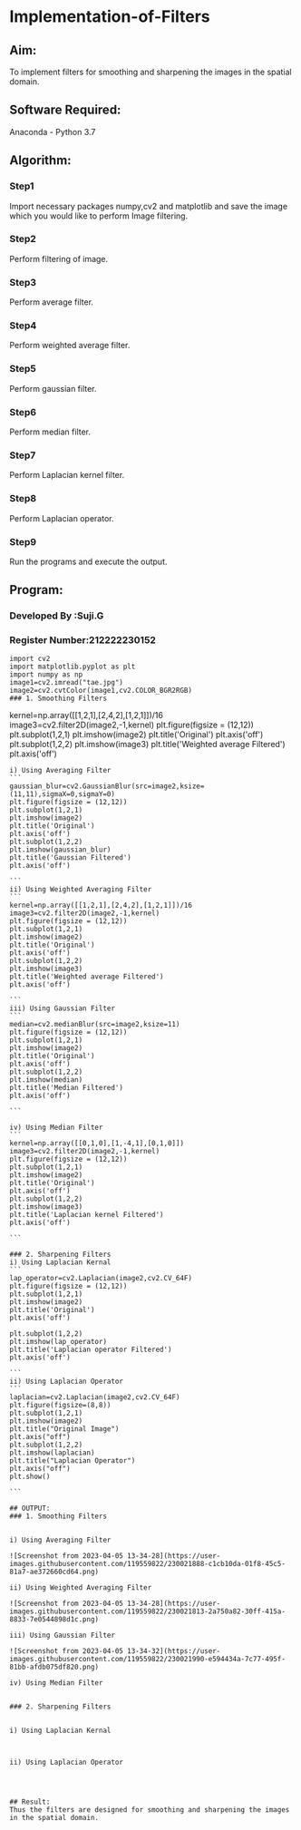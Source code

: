 # Implementation-of-Filters
## Aim:
To implement filters for smoothing and sharpening the images in the spatial domain.

## Software Required:
Anaconda - Python 3.7

## Algorithm:
### Step1
Import necessary packages numpy,cv2 and matplotlib and save the image which you would like to perform Image filtering.


### Step2
Perform filtering of image.

### Step3
Perform average filter.

### Step4
Perform weighted average filter.

### Step5
Perform gaussian filter.

### Step6
Perform median filter.

### Step7
Perform Laplacian kernel filter.

### Step8
Perform Laplacian operator.

### Step9
Run the programs and execute the output.

## Program:
### Developed By   :Suji.G
### Register Number:212222230152
~~~
import cv2
import matplotlib.pyplot as plt
import numpy as np
image1=cv2.imread("tae.jpg")
image2=cv2.cvtColor(image1,cv2.COLOR_BGR2RGB)
### 1. Smoothing Filters
~~~
kernel=np.array([[1,2,1],[2,4,2],[1,2,1]])/16
image3=cv2.filter2D(image2,-1,kernel)
plt.figure(figsize = (12,12))
plt.subplot(1,2,1)
plt.imshow(image2)
plt.title('Original')
plt.axis('off')
plt.subplot(1,2,2)
plt.imshow(image3)
plt.title('Weighted average Filtered')
plt.axis('off')
~~~
i) Using Averaging Filter
```
gaussian_blur=cv2.GaussianBlur(src=image2,ksize=(11,11),sigmaX=0,sigmaY=0)
plt.figure(figsize = (12,12))
plt.subplot(1,2,1)
plt.imshow(image2)
plt.title('Original')
plt.axis('off')
plt.subplot(1,2,2)
plt.imshow(gaussian_blur)
plt.title('Gaussian Filtered')
plt.axis('off')

```
ii) Using Weighted Averaging Filter
```
kernel=np.array([[1,2,1],[2,4,2],[1,2,1]])/16
image3=cv2.filter2D(image2,-1,kernel)
plt.figure(figsize = (12,12))
plt.subplot(1,2,1)
plt.imshow(image2)
plt.title('Original')
plt.axis('off')
plt.subplot(1,2,2)
plt.imshow(image3)
plt.title('Weighted average Filtered')
plt.axis('off')

```
iii) Using Gaussian Filter
```
median=cv2.medianBlur(src=image2,ksize=11)
plt.figure(figsize = (12,12))
plt.subplot(1,2,1)
plt.imshow(image2)
plt.title('Original')
plt.axis('off')
plt.subplot(1,2,2)
plt.imshow(median)
plt.title('Median Filtered')
plt.axis('off')

```

iv) Using Median Filter
```
kernel=np.array([[0,1,0],[1,-4,1],[0,1,0]])
image3=cv2.filter2D(image2,-1,kernel)
plt.figure(figsize = (12,12))
plt.subplot(1,2,1)
plt.imshow(image2)
plt.title('Original')
plt.axis('off')
plt.subplot(1,2,2)
plt.imshow(image3)
plt.title('Laplacian kernel Filtered')
plt.axis('off')

```

### 2. Sharpening Filters
i) Using Laplacian Kernal
```
lap_operator=cv2.Laplacian(image2,cv2.CV_64F)
plt.figure(figsize = (12,12))
plt.subplot(1,2,1)
plt.imshow(image2)
plt.title('Original')
plt.axis('off')

plt.subplot(1,2,2)
plt.imshow(lap_operator)
plt.title('Laplacian operator Filtered')
plt.axis('off')

```
ii) Using Laplacian Operator
```
laplacian=cv2.Laplacian(image2,cv2.CV_64F)
plt.figure(figsize=(8,8))
plt.subplot(1,2,1)
plt.imshow(image2)
plt.title("Original Image")
plt.axis("off")
plt.subplot(1,2,2)
plt.imshow(laplacian)
plt.title("Laplacian Operator")
plt.axis("off")
plt.show()

```

## OUTPUT:
### 1. Smoothing Filters


i) Using Averaging Filter

![Screenshot from 2023-04-05 13-34-28](https://user-images.githubusercontent.com/119559822/230021888-c1cb10da-01f8-45c5-81a7-ae372660cd64.png)

ii) Using Weighted Averaging Filter

![Screenshot from 2023-04-05 13-34-28](https://user-images.githubusercontent.com/119559822/230021813-2a750a82-30ff-415a-8833-7e0544898d1c.png)

iii) Using Gaussian Filter

![Screenshot from 2023-04-05 13-34-32](https://user-images.githubusercontent.com/119559822/230021990-e594434a-7c77-495f-81bb-afdb075df820.png)

iv) Using Median Filter


### 2. Sharpening Filters


i) Using Laplacian Kernal



ii) Using Laplacian Operator




## Result:
Thus the filters are designed for smoothing and sharpening the images in the spatial domain.
